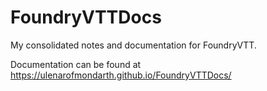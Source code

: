 # FoundryVTTDocs

My consolidated notes and documentation for FoundryVTT.

Documentation can be found at https://ulenarofmondarth.github.io/FoundryVTTDocs/
